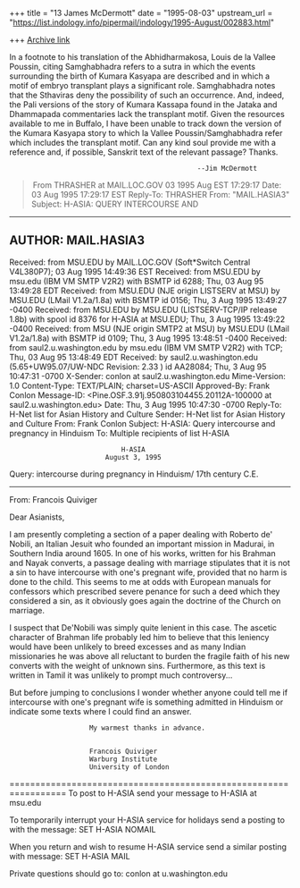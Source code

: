 +++
title = "13 James McDermott"
date = "1995-08-03"
upstream_url = "https://list.indology.info/pipermail/indology/1995-August/002883.html"

+++
[Archive link](https://list.indology.info/pipermail/indology/1995-August/002883.html)

In a footnote to his translation of the Abhidharmakosa, Louis de la 
Vallee Poussin, citing Samghabhadra refers to a sutra in which the 
events surrounding the birth of Kumara Kasyapa are described and in 
which a motif of embryo transplant plays a significant role. 
Samghabhadra notes that the Sthaviras deny the possibility of such an 
occurrence. And, indeed, the Pali versions of the story of Kumara 
Kassapa found in the Jataka and Dhammapada commentaries lack the 
transplant motif. 
Given the resources available to me in Buffalo, I have been unable to 
track down the version of the Kumara Kasyapa story to which la Vallee 
Poussin/Samghabhadra refer which includes the transplant motif. Can 
any kind soul provide me with a reference and, if possible, Sanskrit 
text of the relevant passage? Thanks.

                                                   --Jim McDermott



> From THRASHER at MAIL.LOC.GOV 03 1995 Aug EST 17:29:17
Date: 03 Aug 1995 17:29:17 EST
Reply-To: THRASHER <THRASHER at MAIL.LOC.GOV>
From: "MAIL.HASIA3" <THRASHER at MAIL.LOC.GOV>
Subject: H-ASIA: QUERY INTERCOURSE AND

------------------------------------
AUTHOR: MAIL.HASIA3                 
------------------------------------
Received: from MSU.EDU by MAIL.LOC.GOV 
        (Soft*Switch Central V4L380P7); 
        03 Aug 1995 14:49:36 EST 
Received: from MSU.EDU by msu.edu (IBM VM SMTP V2R2) with BSMTP id 6288; 
   Thu, 03 Aug 95 13:49:28 EDT 
Received: from MSU.EDU (NJE origin LISTSERV at MSU) by MSU.EDU (LMail V1.2a/1.8a) with BSMTP id 0156; Thu, 3 Aug 1995 13:49:27 -0400 
Received: from MSU.EDU by MSU.EDU (LISTSERV-TCP/IP release 1.8b) with spool id 
          8376 for H-ASIA at MSU.EDU; Thu, 3 Aug 1995 13:49:22 -0400 
Received: from MSU (NJE origin SMTP2 at MSU) by MSU.EDU (LMail V1.2a/1.8a) with 
          BSMTP id 0109; Thu, 3 Aug 1995 13:48:51 -0400 
Received: from saul2.u.washington.edu by msu.edu (IBM VM SMTP V2R2) with TCP; 
          Thu, 03 Aug 95 13:48:49 EDT 
Received: by saul2.u.washington.edu (5.65+UW95.07/UW-NDC Revision: 2.33 ) id 
          AA28084; Thu, 3 Aug 95 10:47:31 -0700 
X-Sender: conlon at saul2.u.washington.edu 
Mime-Version: 1.0 
Content-Type: TEXT/PLAIN; charset=US-ASCII 
Approved-By:  Frank Conlon <conlon at U.WASHINGTON.EDU> 
Message-ID:  <Pine.OSF.3.91j.950803104455.20112A-100000 at saul2.u.washington.edu> 
Date:         Thu, 3 Aug 1995 10:47:30 -0700 
Reply-To:     H-Net list for Asian History and Culture <H-ASIA at msu.edu> 
Sender:       H-Net list for Asian History and Culture <H-ASIA at msu.edu> 
From:         Frank Conlon <conlon at u.washington.edu> 
Subject:      H-ASIA: Query intercourse and pregnancy in Hinduism 
To:           Multiple recipients of list H-ASIA <H-ASIA at msu.edu> 

                                H-ASIA 
                            August 3, 1995 

Query: intercourse during pregnancy in Hinduism/ 17th century C.E. 
*********************************************************************** 
From: Francois Quiviger <francois at sas.ac.uk> 


Dear Asianists, 

I am presently completing a section of a paper dealing with Roberto de' 
Nobili, an Italian Jesuit who founded an important mission in Madurai, in 
Southern India around 1605. In one of his works, written for his Brahman 
and Nayak converts, a passage dealing with marriage stipulates that it is 
not a sin to have intercourse with one's pregnant wife, provided that no 
harm is done to the child. This seems to me at odds with European manuals 
for confessors which prescribed severe penance for such a deed which they 
considered a sin, as it obviously goes again the doctrine of the Church on 
marriage. 

I suspect that De'Nobili was simply quite lenient in this case. The 
ascetic character of Brahman life probably led him to believe that this 
leniency would have been unlikely to breed excesses and as many Indian 
missionaries he was above all reluctant to burden the fragile faith of his 
new converts with the weight of unknown sins. Furthermore, as this text is 
written in Tamil it was unlikely to prompt much controversy... 

But before jumping to conclusions I wonder whether anyone could tell me if 
intercourse with one's pregnant wife is something admitted in Hinduism or 
indicate some texts where I could find an answer. 


                        My warmest thanks in advance. 


                        Francois Quiviger 
                        Warburg Institute 
                        University of London 

================================================================= 
     To post to  H-ASIA send your message to H-ASIA at msu.edu 

To temporarily interrupt your H-ASIA service for holidays send a 
posting to <listserv at msu.edu> with the message: 
                                       SET H-ASIA NOMAIL 

When you return and wish to resume H-ASIA service send a similar 
posting with message:                  SET H-ASIA MAIL 

Private questions should go to:     conlon at u.washington.edu 





